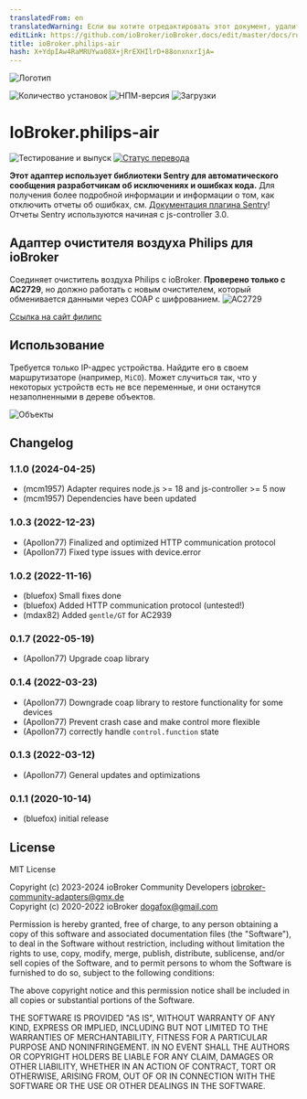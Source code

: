 ```yaml
---
translatedFrom: en
translatedWarning: Если вы хотите отредактировать этот документ, удалите поле «translatedFrom», в противном случае этот документ будет снова автоматически переведен
editLink: https://github.com/ioBroker/ioBroker.docs/edit/master/docs/ru/adapterref/iobroker.philips-air/README.md
title: ioBroker.philips-air
hash: X+YdpIAw4RaMRUYwa08X+jRrEXHIlrD+88onxnxrIjA=
---
```

![Логотип](../../../en/adapterref/iobroker.philips-air/admin/philips-air.png)

![Количество установок](http://iobroker.live/badges/philips-air-stable.svg)
![НПМ-версия](http://img.shields.io/npm/v/iobroker.philips-air.svg)
![Загрузки](https://img.shields.io/npm/dm/iobroker.philips-air.svg)

# IoBroker.philips-air
![Тестирование и выпуск](https://github.com/iobroker-community-adapters/ioBroker.philips-air/workflows/Test%20and%20Release/badge.svg) [![Статус перевода](https://weblate.iobroker.net/widgets/adapters/-/philips-air/svg-badge.svg)](https://weblate.iobroker.net/engage/adapters/?utm_source=widget)

**Этот адаптер использует библиотеки Sentry для автоматического сообщения разработчикам об исключениях и ошибках кода.** Для получения более подробной информации и информации о том, как отключить отчеты об ошибках, см. [Документация плагина Sentry](https://github.com/ioBroker/plugin-sentry#plugin-sentry)! Отчеты Sentry используются начиная с js-controller 3.0.

## Адаптер очистителя воздуха Philips для ioBroker
Соединяет очиститель воздуха Philips с ioBroker.
**Проверено только с AC2729**, но должно работать с новым очистителем, который обменивается данными через COAP с шифрованием.
![AC2729](../../../en/adapterref/iobroker.philips-air/img/device.png)

[Ссылка на сайт филипс](https://www.philips.de/c-m-ho/luftreiniger-und-luftbefeuchter/kombi)

## Использование
Требуется только IP-адрес устройства. Найдите его в своем маршрутизаторе (например, `MiCO`).
Может случиться так, что у некоторых устройств есть не все переменные, и они останутся незаполненными в дереве объектов.

![Объекты](../../../en/adapterref/iobroker.philips-air/img/objects.png)

## Changelog
<!--
    Placeholder for the next version (at the beginning of the line):
    ### **WORK IN PROGRESS**
-->
### 1.1.0 (2024-04-25)
* (mcm1957) Adapter requires node.js >= 18 and js-controller >= 5 now
* (mcm1957) Dependencies have been updated

### 1.0.3 (2022-12-23)
* (Apollon77) Finalized and optimized HTTP communication protocol
* (Apollon77) Fixed type issues with device.error

### 1.0.2 (2022-11-16)
* (bluefox) Small fixes done
* (bluefox) Added HTTP communication protocol (untested!)
* (mdax82) Added `gentle/GT` for AC2939

### 0.1.7 (2022-05-19)
* (Apollon77) Upgrade coap library

### 0.1.4 (2022-03-23)
* (Apollon77) Downgrade coap library to restore functionality for some devices
* (Apollon77) Prevent crash case and make control more flexible
* (Apollon77) correctly handle `control.function` state

### 0.1.3 (2022-03-12)
* (Apollon77) General updates and optimizations

### 0.1.1 (2020-10-14)
* (bluefox) initial release

## License
MIT License

Copyright (c) 2023-2024 ioBroker Community Developers <iobroker-community-adapters@gmx.de>  
Copyright (c) 2020-2022 ioBroker <dogafox@gmail.com>

Permission is hereby granted, free of charge, to any person obtaining a copy
of this software and associated documentation files (the "Software"), to deal
in the Software without restriction, including without limitation the rights
to use, copy, modify, merge, publish, distribute, sublicense, and/or sell
copies of the Software, and to permit persons to whom the Software is
furnished to do so, subject to the following conditions:

The above copyright notice and this permission notice shall be included in all
copies or substantial portions of the Software.

THE SOFTWARE IS PROVIDED "AS IS", WITHOUT WARRANTY OF ANY KIND, EXPRESS OR
IMPLIED, INCLUDING BUT NOT LIMITED TO THE WARRANTIES OF MERCHANTABILITY,
FITNESS FOR A PARTICULAR PURPOSE AND NONINFRINGEMENT. IN NO EVENT SHALL THE
AUTHORS OR COPYRIGHT HOLDERS BE LIABLE FOR ANY CLAIM, DAMAGES OR OTHER
LIABILITY, WHETHER IN AN ACTION OF CONTRACT, TORT OR OTHERWISE, ARISING FROM,
OUT OF OR IN CONNECTION WITH THE SOFTWARE OR THE USE OR OTHER DEALINGS IN THE
SOFTWARE.
